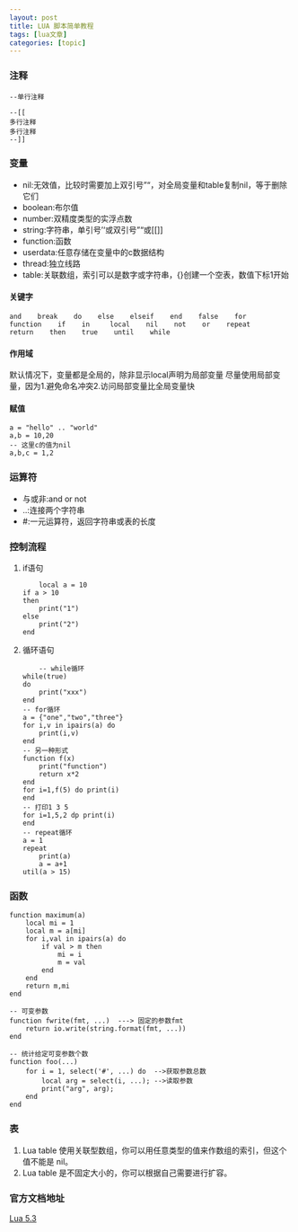 ```yaml
---
layout: post
title: LUA 脚本简单教程 
tags: [lua文章]
categories: [topic]
---
```

### 注释

    
    
    --单行注释
    
    --[[
    多行注释
    多行注释
    --]]
    

### 变量

  * nil:无效值，比较时需要加上双引号”“，对全局变量和table复制nil，等于删除它们
  * boolean:布尔值
  * number:双精度类型的实浮点数
  * string:字符串，单引号’‘或双引号”“或[[]]
  * function:函数
  * userdata:任意存储在变量中的c数据结构
  * thread:独立线路
  * table:关联数组，索引可以是数字或字符串，{}创建一个空表，数值下标1开始

#### 关键字

    
    
    and    break    do    else    elseif    end    false    for
    function    if    in     local    nil    not    or    repeat
    return    then    true    until    while
    

#### 作用域

默认情况下，变量都是全局的，除非显示local声明为局部变量 尽量使用局部变量，因为1.避免命名冲突2.访问局部变量比全局变量快

#### 赋值

    
    
    a = "hello" .. "world"
    a,b = 10,20
    -- 这里c的值为nil
    a,b,c = 1,2 
    

### 运算符

  * 与或非:and or not
  * ..:连接两个字符串
  * #:一元运算符，返回字符串或表的长度

### 控制流程

  1. if语句 
    
             local a = 10
         if a > 10
         then
             print("1")
         else
             print("2")
         end
    

  2. 循环语句 
    
             -- while循环
         while(true)
         do
             print("xxx")
         end
         -- for循环
         a = {"one","two","three"}
         for i,v in ipairs(a) do
             print(i,v)
         end
         -- 另一种形式
         function f(x)
             print("function")
             return x*2
         end
         for i=1,f(5) do print(i)
         end
         -- 打印1 3 5
         for i=1,5,2 dp print(i)
         end
         -- repeat循环
         a = 1
         repeat
             print(a)
             a = a+1
         util(a > 15)
    

### 函数

    
    
    function maximum(a)
    	local mi = 1
    	local m = a[mi]
    	for i,val in ipairs(a) do
    		if val > m then
    			mi = i
    			m = val
    		end
    	end
    	return m,mi
    end
    
    -- 可变参数
    function fwrite(fmt, ...)  ---> 固定的参数fmt
        return io.write(string.format(fmt, ...))     
    end
    
    -- 统计给定可变参数个数
    function foo(...)  
        for i = 1, select('#', ...) do  -->获取参数总数
            local arg = select(i, ...); -->读取参数
            print("arg", arg);  
        end  
    end  
    

### 表

  1. Lua table 使用关联型数组，你可以用任意类型的值来作数组的索引，但这个值不能是 nil。
  2. Lua table 是不固定大小的，你可以根据自己需要进行扩容。

### 官方文档地址

[Lua 5.3](http://www.runoob.com/manual/lua53doc/)